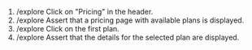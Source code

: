 1. /explore Click on "Pricing" in the header.
2. /explore Assert that a pricing page with available plans is displayed.
3. /explore Click on the first plan.
4. /explore Assert that the details for the selected plan are displayed.
